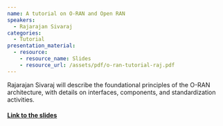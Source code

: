 ```yaml
---
name: A tutorial on O-RAN and Open RAN
speakers:
  - Rajarajan Sivaraj
categories:
  - Tutorial
presentation_material:
  - resource:
    - resource_name: Slides
    - resource_url: /assets/pdf/o-ran-tutorial-raj.pdf
---
```


Rajarajan Sivaraj will describe the foundational principles of the O-RAN architecture, with details on interfaces, components, and standardization activities.

#### [Link to the slides](/open-5g-forum/assets/pdf/o-ran-tutorial-raj.pdf)